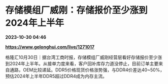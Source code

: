 # 存储模组厂威刚：存储报价至少涨到2024年上半年

**2023-10-30 04:46**

**https://www.gelonghui.com/live/1271017**

格隆汇10月30日｜据台湾工商时报，存储模组厂威刚经营层看好存储报价至少涨到2024年上半年。从接单力度来看，客户回补库存力道没停止，目前订单主要来自通路，OEM比较递延。DDR5价格现货价格涨势强，与DDR4价差达40~50%，预估2024年上半年DDR5超过DDR4成为内存主流。